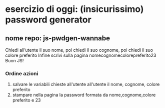 esercizio di oggi: (insicurissimo) password generator
===
## nome repo: js-pwdgen-wannabe
Chiedi all’utente il suo nome, 
poi chiedi il suo cognome,
poi chiedi il suo colore preferito
Infine scrivi sulla pagina nomecognomecolorepreferito23
Buon JS!



### Ordine azioni
1. salvare le variabili chieste all'utente all'utente il nome, cognome, colore preferito
1. stampare nella pagina la password formata da nome,cognome,colore preferito e 23



